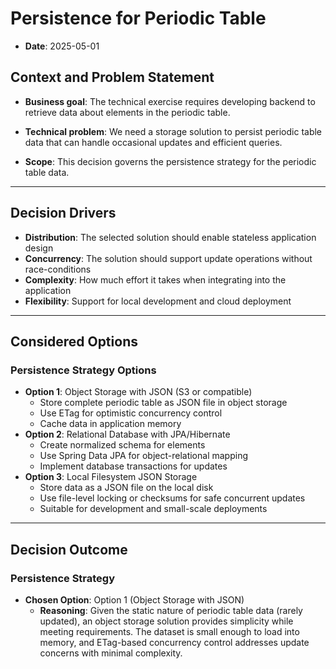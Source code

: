 # Persistence for Periodic Table

- **Date**: 2025-05-01

## Context and Problem Statement

- **Business goal**:
  The technical exercise requires developing backend to retrieve data about elements in the periodic table.

- **Technical problem**:
  We need a storage solution to persist periodic table data that can handle occasional updates and efficient queries.

- **Scope**:
  This decision governs the persistence strategy for the periodic table data.


---

## Decision Drivers
- **Distribution**: The selected solution should enable stateless application design
- **Concurrency**: The solution should support update operations without race-conditions
- **Complexity**: How much effort it takes when integrating into the application
- **Flexibility**: Support for local development and cloud deployment
---

## Considered Options

### Persistence Strategy Options
- **Option 1**: Object Storage with JSON (S3 or compatible)
  - Store complete periodic table as JSON file in object storage
  - Use ETag for optimistic concurrency control
  - Cache data in application memory
- **Option 2**: Relational Database with JPA/Hibernate
  - Create normalized schema for elements
  - Use Spring Data JPA for object-relational mapping
  - Implement database transactions for updates
- **Option 3**: Local Filesystem JSON Storage
  - Store data as a JSON file on the local disk
  - Use file-level locking or checksums for safe concurrent updates
  - Suitable for development and small-scale deployments

---

## Decision Outcome

### Persistence Strategy
- **Chosen Option**: Option 1 (Object Storage with JSON)
  - **Reasoning**: Given the static nature of periodic table data (rarely updated), an object storage solution provides simplicity while meeting requirements. The dataset is small enough to load into memory, and ETag-based concurrency control addresses update concerns with minimal complexity.
